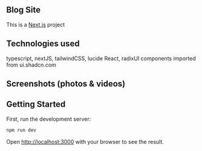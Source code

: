 ## Blog Site

This is a [Next.js](https://nextjs.org/) project

## Technologies used

typescript, nextJS, tailwindCSS, lucide React, radixUI
components imported from ui.shadcn.com

## Screenshots (photos & videos)

## Getting Started

First, run the development server:

```bash
npm run dev
```

Open [http://localhost:3000](http://localhost:3000) with your browser to see the result.
